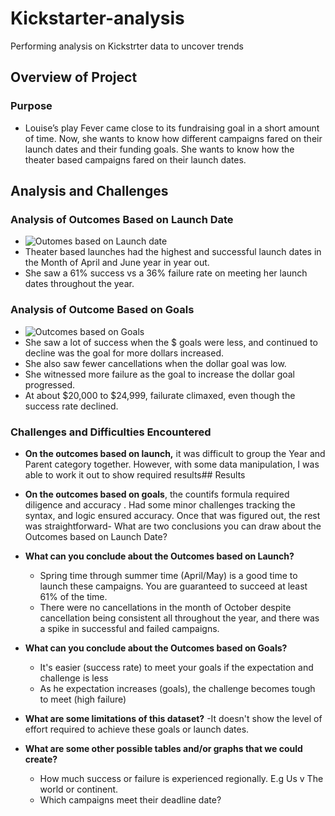 # Kickstarter-analysis
Performing analysis on Kickstrter data to uncover trends
## Overview of Project
### Purpose
  - Louise’s play Fever came close to its fundraising goal in a short amount of time. Now, she wants to know how different campaigns fared on their launch dates and their funding goals. She wants to know how the theater based campaigns fared on their launch dates.
## Analysis and Challenges
### Analysis of Outcomes Based on Launch Date
  - ![Outomes based on Launch date](https://user-images.githubusercontent.com/107087087/174195000-95824739-8d82-4db1-bae3-279fe27a9a3b.png)  
  - Theater based launches had the highest and successful launch dates in the Month of April and June year in year out.
  - She saw a 61% success vs a 36% failure rate on meeting her launch dates throughout the year.
### Analysis of Outcome Based on Goals
  - ![Outcomes based on Goals](https://user-images.githubusercontent.com/107087087/174195042-9f5ee25b-c316-48f9-b51d-1a3d3a042a8b.png)
  - She saw a lot of success when the $ goals were less, and continued to decline was the goal for more dollars increased.
  - She also saw fewer cancellations when the dollar goal was low. 
  - She witnessed more failure as the goal to increase the dollar goal progressed.
  - At about $20,000 to $24,999, failurate climaxed, even though the success rate declined.
### Challenges and Difficulties Encountered
  - **On the outcomes based on launch,** it was difficult to group the Year and Parent category together. However, with some data manipulation, I was able to work it out to show required results## Results
  - **On the outcomes based on goals**, the countifs formula required diligence and accuracy . Had some minor challenges tracking the syntax, and logic ensured accuracy. Once that was figured out, the rest was straightforward- What are two conclusions you can draw about the Outcomes based on Launch Date?
- **What can you conclude about the Outcomes based on Launch?**
    - Spring time through summer time (April/May) is a good time to launch these campaigns. You are guaranteed to succeed at least 61% of the time. 
    - There were no cancellations in the month of October despite cancellation being consistent all throughout the year, and there was a spike in successful and failed campaigns.   
 - **What can you conclude about the Outcomes based on Goals?**  
   - It's easier (success rate) to meet your goals if the expectation and challenge is less   
   - As he expectation increases (goals), the challenge becomes tough to meet (high failure)    
 - **What are some limitations of this dataset?**
    -It doesn't show the level of effort required to achieve these goals or launch dates.
    
 - **What are some other possible tables and/or graphs that we could create?**
    - How much success or failure is experienced regionally. E.g Us v The world or continent.
    - Which campaigns meet their deadline date?
